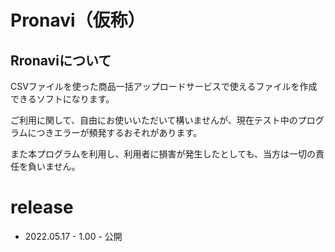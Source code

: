 # Pronavi（仮称）

## Rronaviについて

CSVファイルを使った商品一括アップロードサービスで使えるファイルを作成できるソフトになります。

ご利用に関して、自由にお使いいただいて構いませんが、現在テスト中のプログラムにつきエラーが頻発するおそれがあります。

また本プログラムを利用し、利用者に損害が発生したとしても、当方は一切の責任を負いません。

# release

- 2022.05.17 - 1.00 - 公開
